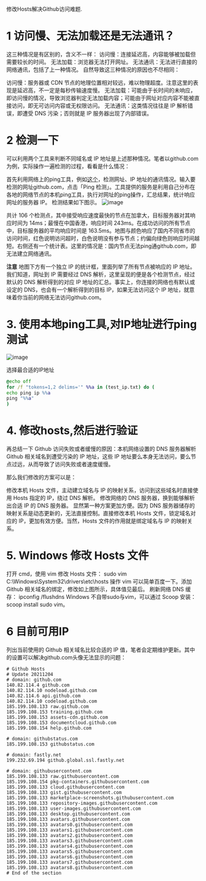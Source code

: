 修改Hosts解决Github访问难题.

# 1 访问慢、无法加载还是无法通讯？
这三种情况是有区别的，含义不一样：
访问慢：连接延迟高，内容能够被加载但需要较长的时间。
无法加载：浏览器无法打开网址。
无法通讯：无法进行直接的网络通讯，包括了上一种情况。
自然导致这三种情况的原因也不尽相同：

访问慢：服务器或 CDN 节点的地理位置相对较远，难以物理超度。注意这里的表现是延迟高，不一定是每秒传输速度慢。
无法加载：可能由于长时间的未响应，即访问慢的情况，导致浏览器判定无法加载内容；可能由于网址对应内容不能被直接访问，即无可访问内容或无权限访问。
无法通讯：这类情况往往是 IP 解析错误，即遭受 DNS 污染；否则就是 IP 服务器出现了内部错误。
# 2 检测一下
可以利用两个工具来判断不同域名或 IP 地址是上述那种情况。笔者以github.com为例，实际操作一遍检测的过程，看看是什么情况：

首先利用网络上的ping工具，例如[这个](https://ping.chinaz.com/)，检测网址、IP 地址的通讯情况。输入要检测的网址github.com，点击「Ping 检测」。工具提供的服务是利用自己分布在各地的网络节点的本机ping工具，执行对网址的ping操作，汇总结果，统计响应网址的服务器 IP。
检测结果如下图示。
![image](https://user-images.githubusercontent.com/4476837/154513531-11987b4d-5de9-4876-8a0e-ca6fa22faab1.png)

共计 106 个检测点，其中接受响应速度最快的节点在加拿大，目标服务器对其响应时间为 14ms；最慢在中国香港，响应时间 243ms。在成功访问的所有节点中，目标服务器的平均响应时间是 163.5ms。地图与颜色响应了国内不同省市的访问时间，红色说明访问超时，白色说明没有参与节点；约偏向绿色则响应时间越短。右侧还有一个统计表。这里的情况是：国内节点无法ping通github.com，即无法建立网络通讯。

**注意** 地图下方有一个独立 IP 的统计框，里面列举了所有节点被响应的 IP 地址。我们知道，网址到 IP 需要经过 DNS 解析，这里呈现的便是各个检测节点，经过默认的 DNS 解析得到的对应 IP 地址的汇总。事实上，你连接的网络也有默认或设定的 DNS，也会有一个解析得到的目标 IP，如果无法访问这个 IP 地址，就意味着你当前的网络无法访问github.com。

# 3. 使用本地ping工具,对IP地址进行ping测试
![image](https://user-images.githubusercontent.com/4476837/154514159-1a96d5ab-1f39-42b2-9e79-69c60439d151.png)

选择最合适的IP地址
```bat
@echo off
for /f "tokens=1,2 delims='" %%a in (test_ip.txt) do (
echo ping ip %%a
ping "%%a"
)
```


# 4. 修改hosts,然后进行验证

再总结一下 Github 访问失败或者缓慢的原因：本机网络设置的 DNS 服务器解析 Github 相关域名到遭受污染的 IP 地址，这些 IP 地址要么本身无法访问，要么节点过远，从而导致了访问失败或者速度缓慢。

那么我们修改的方案可以是：

修改本机 Hosts 文件，主动建立域名与 IP 的映射关系，访问到这些域名时直接使用 Hosts 指定的 IP，绕过 DNS 解析。
修改网络的 DNS 服务器，换到能够解析出合适 IP 的 DNS 服务器。
显然第一种方案更加方便。因为 DNS 服务器储存的映射关系是动态更新的，无法直接控制。直接修改本机 Hosts 文件，锁定域名对应的 IP，更加有效方便。当然，Hosts 文件的作用就是绑定域名与 IP 的映射关系。

# 5. Windows 修改 Hosts 文件
打开 cmd，使用 vim 修改 Hosts 文件：
sudo vim C:\Windows\System32\drivers\etc\hosts
操作 vim 可以简单百度一下。添加 Github 相关域名的绑定，修改如上图所示，具体值见最后。
刷新网络 DNS 缓存：
ipconfig /flushdns
Windows 不自带sudo与vim，可以通过 Scoop 安装：scoop install sudo vim。

# 6 目前可用IP
列出当前使用的 Github 相关域名比较合适的 IP 值，笔者会定期维护更新。其中的设置可以解决github.com头像无法显示的问题：

```
# Github Hosts
# Update 20211204
# domain: github.com
140.82.114.4 github.com
140.82.114.10 nodeload.github.com
140.82.114.6 api.github.com
140.82.114.10 codeload.github.com
185.199.108.133 raw.github.com
185.199.108.153 training.github.com
185.199.108.153 assets-cdn.github.com
185.199.108.153 documentcloud.github.com
185.199.108.154 help.github.com

# domain: githubstatus.com
185.199.108.153 githubstatus.com

# domain: fastly.net
199.232.69.194 github.global.ssl.fastly.net

# domain: githubusercontent.com
185.199.108.133 raw.githubusercontent.com
185.199.108.154 pkg-containers.githubusercontent.com
185.199.108.133 cloud.githubusercontent.com
185.199.108.133 gist.githubusercontent.com
185.199.108.133 marketplace-screenshots.githubusercontent.com
185.199.108.133 repository-images.githubusercontent.com
185.199.108.133 user-images.githubusercontent.com
185.199.108.133 desktop.githubusercontent.com
185.199.108.133 avatars.githubusercontent.com
185.199.108.133 avatars0.githubusercontent.com
185.199.108.133 avatars1.githubusercontent.com
185.199.108.133 avatars2.githubusercontent.com
185.199.108.133 avatars3.githubusercontent.com
185.199.108.133 avatars4.githubusercontent.com
185.199.108.133 avatars5.githubusercontent.com
185.199.108.133 avatars6.githubusercontent.com
185.199.108.133 avatars7.githubusercontent.com
185.199.108.133 avatars8.githubusercontent.com
# End of the section
```
